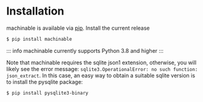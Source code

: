 # Installation

machinable is available via [pip](https://pypi.org/project/machinable/). Install the current release

```bash
$ pip install machinable
```

::: info
machinable currently supports Python 3.8 and higher
:::

Note that machinable requires the sqlite json1 extension, otherwise, you will likely see the error message:
`sqlite3.OperationalError: no such function: json_extract`. In this case, an easy way to obtain a suitable sqlite version is to install the pysqlite package: 


```bash
$ pip install pysqlite3-binary
```


